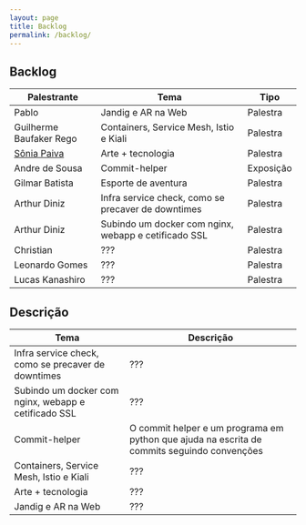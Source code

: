 ```yaml
---
layout: page
title: Backlog
permalink: /backlog/
---
```


## Backlog

| Palestrante                                    | Tema                                             | Tipo     |
| ---------------------------------------------- | ------------------------------------------------ | -------- |
| Pablo                                          | Jandig e AR na Web                               | Palestra |
| Guilherme Baufaker Rego                        | Containers, Service Mesh, Istio e Kiali          | Palestra |
| [Sônia Paiva](https://www.facebook.com/ltcunb) | Arte + tecnologia                                | Palestra |
| Andre de Sousa                                 | Commit-helper                                    | Exposição |
| Gilmar Batista                                 | Esporte de aventura                              | Palestra |
| Arthur Diniz                                   | Infra service check, como se precaver de downtimes                                    | Palestra |
| Arthur Diniz                                   |     Subindo um docker com nginx, webapp e cetificado SSL                             | Palestra |
| Christian                                      | ???                                              | Palestra |
| Leonardo Gomes                                 | ???                                              | Palestra |
| Lucas Kanashiro                                | ???                                              | Palestra |

## Descrição

| Tema                                           | Descrição                                       |
| ---------------------------------------------- | ----------------------------------------------- |
| Infra service check, como se precaver de downtimes | ??? |
| Subindo um docker com nginx, webapp e cetificado SSL | ??? |
| Commit-helper | O commit helper e um programa em python que ajuda na escrita de commits seguindo convenções |
| Containers, Service Mesh, Istio e Kiali        | ???                                             |
| Arte + tecnologia                              | ???                                             |
| Jandig e AR na Web                             | ???                                             |
